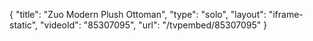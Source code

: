 {
    "title": "Zuo Modern Plush Ottoman",
    "type": "solo",
    "layout": "iframe-static",
    "videoId": "85307095",
    "url": "\/tvpembed\/85307095"
}